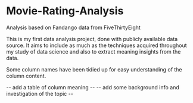 # Movie-Rating-Analysis
Analysis based on Fandango data from FiveThirtyEight

This is my first data analysis project, done with publicly available data source. It aims to include as much as the techniques acquired throughout my study of data science and also to extract meaning insights from the data. 

Some column names have been tidied up for easy understanding of the column content. 

-- add a table of column meaning -- 
-- add some background info and investigation of the topic -- 

